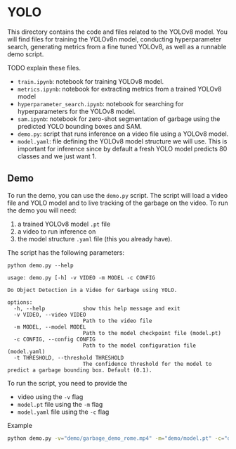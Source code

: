 # YOLO
This directory contains the code and files related to the YOLOv8 model. You will find files for training
the YOLOv8n model, conducting hyperparameter search, generating metrics from a fine tuned YOLOv8, as well
as a runnable demo script.

TODO explain these files.
* `train.ipynb`: notebook for training YOLOv8 model.
* `metrics.ipynb`: notebook for extracting metrics from a trained YOLOv8 model
* `hyperparameter_search.ipynb`: notebook for searching for hyperparameters for the YOLOv8 model.
* `sam.ipynb`: notebook for zero-shot segmentation of garbage using the predicted YOLO bounding boxes and SAM. 
* `demo.py`: script that runs inference on a video file using a YOLOv8 model.
* `model.yaml`: file defining the YOLOv8 model structure we will use. This is important for inference
    since by default a fresh YOLO model predicts 80 classes and we just want 1.

## Demo
To run the demo, you can use the `demo.py` script. The script will load a video file and YOLO model
and to live tracking of the garbage on the video. To run the demo you will need:

1. a trained YOLOv8 model `.pt` file
2. a video to run inference on
3. the model structure `.yaml` file (this you already have).

The script has the following parameters:
```
python demo.py --help

usage: demo.py [-h] -v VIDEO -m MODEL -c CONFIG

Do Object Detection in a Video for Garbage using YOLO.

options:
  -h, --help            show this help message and exit
  -v VIDEO, --video VIDEO
                        Path to the video file
  -m MODEL, --model MODEL
                        Path to the model checkpoint file (model.pt)
  -c CONFIG, --config CONFIG
                        Path to the model configuration file (model.yaml)
  -t THRESHOLD, --threshold THRESHOLD
                        The confidence threshold for the model to predict a garbage bounding box. Default (0.1).                  
```

To run the script, you need to provide the

* video using the `-v` flag
* `model.pt` file using the `-m` flag
* `model.yaml` file using the `-c` flag

Example
```bash
python demo.py -v="demo/garbage_demo_rome.mp4" -m="demo/model.pt" -c="demo/model.yaml"
```